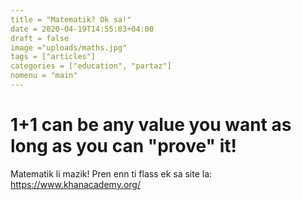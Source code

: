 ```yaml
---
title = "Matematik? Ok sa!"
date = 2020-04-19T14:55:03+04:00
draft = false
image ="uploads/maths.jpg"
tags = ["articles"]
categories = ["education", "partaz"]
nomenu = "main"
---
```


# 1+1 can be any value you want as long as you can "prove" it!

Matematik li mazik! Pren enn ti flass ek sa site la: https://www.khanacademy.org/
